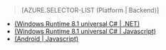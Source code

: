 > [AZURE.SELECTOR-LIST (Platform | Backend)]
- [(Windows Runtime 8.1 universal C# | .NET)](../articles/mobile-services-dotnet-backend-windows-universal-dotnet-upload-data-blob-storage.md)
- [(Windows Runtime 8.1 universal C# | Javascript)](../articles/mobile-services-javascript-backend-windows-universal-dotnet-upload-data-blob-storage.md)
- [(Android | Javascript)](../articles/mobile-services-android-upload-data-blob-storage.md)

<!---HONumber=Oct15_HO3-->